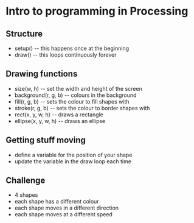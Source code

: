 # Intro to programming in Processing

## Structure

* setup() -- this happens once at the beginning
* draw()  -- this loops continuously forever

## Drawing functions

* size(w, h)          -- set the width and height of the screen
* background(r, g, b) -- colours in the background
* fill(r, g, b)       -- sets the colour to fill shapes with
* stroke(r, g, b)     -- sets the colour to border shapes with
* rect(x, y, w, h)    -- draws a rectangle
* ellipse(x, y, w, h) -- draws an ellipse

## Getting stuff moving

* define a variable for the position of your shape
* update the variable in the draw loop each time

## Challenge

* 4 shapes
* each shape has a different colour
* each shape moves in a different direction
* each shape moves at a different speed
